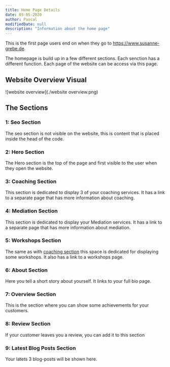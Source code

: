 ```yaml
---
title: Home Page Details
date: 05-05-2020
author: Pascal
modifiedDate: null
description: "Information about the home page"
---
```


This is the first page users end on when they go to <a href="https://www.susanne-grebe.de" target="_blank" rel="noopener noreferrer nofollow">https://www.susanne-grebe.de</a>.

The homepage is build up in a few different sections. Each senction has a different function.
Each page of the website can be access via this page.

## Website Overview Visual

![website overview](./website overview.png)

## The Sections

### 1: Seo Section

The seo section is not visible on the website, this is content that is placed inside the head of the code.

### 2: Hero Section

The Hero section is the top of the page and first visible to the user when they open the website.

### 3: Coaching Section

This section is dedicated to display 3 of your coaching services. It has a link to a separate page that has more information about coaching.

### 4: Mediation Section

This section is dedicated to display your Mediation services. It has a link to a separate page that has more information about mediation.

### 5: Workshops Section

The same as with [coaching section](#coaching-section) this space is dedicated for displaying some workshops. It also has a link to a workshops page.

### 6: About Section

Here you tell a short story about yourself. It links to your full bio page.

### 7: Overview Section

This is the section where you can show some achievements for your customers.

### 8: Review Section

If your customer leaves you a review, you can add it to this section

### 9: Latest Blog Posts Section

Your latets 3 blog-posts will be shown here. 